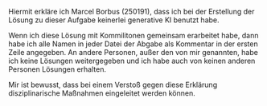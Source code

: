 Hiermit erkläre ich Marcel Borbus (250191), dass ich
bei der Erstellung der Lösung zu dieser Aufgabe keinerlei generative KI
benutzt habe.

Wenn ich diese Lösung mit Kommilitonen gemeinsam erarbeitet habe, dann habe ich
alle Namen in jeder Datei der Abgabe als Kommentar in der ersten Zeile
angegeben. An andere Personen, außer den von mir genannten, habe ich keine
Lösungen weitergegeben und ich habe auch von keinen anderen Personen Lösungen
erhalten.

Mir ist bewusst, dass bei einem Verstoß gegen diese Erklärung disziplinarische
Maßnahmen eingeleitet werden können.
